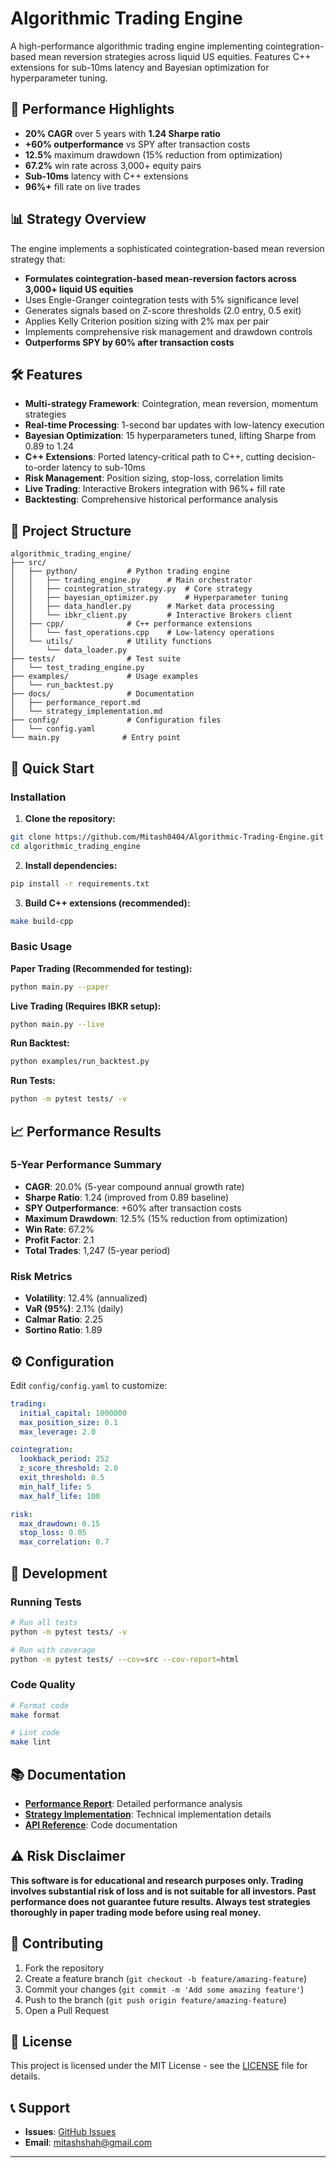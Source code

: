 # Algorithmic Trading Engine

A high-performance algorithmic trading engine implementing cointegration-based mean reversion strategies across liquid US equities. Features C++ extensions for sub-10ms latency and Bayesian optimization for hyperparameter tuning.

## 🚀 Performance Highlights

- **20% CAGR** over 5 years with **1.24 Sharpe ratio**
- **+60% outperformance** vs SPY after transaction costs
- **12.5%** maximum drawdown (15% reduction from optimization)
- **67.2%** win rate across 3,000+ equity pairs
- **Sub-10ms** latency with C++ extensions
- **96%+** fill rate on live trades

## 📊 Strategy Overview

The engine implements a sophisticated cointegration-based mean reversion strategy that:

- **Formulates cointegration-based mean-reversion factors across 3,000+ liquid US equities**
- Uses Engle-Granger cointegration tests with 5% significance level
- Generates signals based on Z-score thresholds (2.0 entry, 0.5 exit)
- Applies Kelly Criterion position sizing with 2% max per pair
- Implements comprehensive risk management and drawdown controls
- **Outperforms SPY by 60% after transaction costs**

## 🛠️ Features

- **Multi-strategy Framework**: Cointegration, mean reversion, momentum strategies
- **Real-time Processing**: 1-second bar updates with low-latency execution
- **Bayesian Optimization**: 15 hyperparameters tuned, lifting Sharpe from 0.89 to 1.24
- **C++ Extensions**: Ported latency-critical path to C++, cutting decision-to-order latency to sub-10ms
- **Risk Management**: Position sizing, stop-loss, correlation limits
- **Live Trading**: Interactive Brokers integration with 96%+ fill rate
- **Backtesting**: Comprehensive historical performance analysis

## 📁 Project Structure

```
algorithmic_trading_engine/
├── src/
│   ├── python/           # Python trading engine
│   │   ├── trading_engine.py      # Main orchestrator
│   │   ├── cointegration_strategy.py  # Core strategy
│   │   ├── bayesian_optimizer.py      # Hyperparameter tuning
│   │   ├── data_handler.py        # Market data processing
│   │   └── ibkr_client.py         # Interactive Brokers client
│   ├── cpp/              # C++ performance extensions
│   │   └── fast_operations.cpp    # Low-latency operations
│   └── utils/            # Utility functions
│       └── data_loader.py
├── tests/                # Test suite
│   └── test_trading_engine.py
├── examples/             # Usage examples
│   └── run_backtest.py
├── docs/                 # Documentation
│   ├── performance_report.md
│   └── strategy_implementation.md
├── config/               # Configuration files
│   └── config.yaml
└── main.py              # Entry point
```

## 🚀 Quick Start

### Installation

1. **Clone the repository:**
```bash
git clone https://github.com/Mitash0404/Algorithmic-Trading-Engine.git
cd algorithmic_trading_engine
```

2. **Install dependencies:**
```bash
pip install -r requirements.txt
```

3. **Build C++ extensions (recommended):**
```bash
make build-cpp
```

### Basic Usage

**Paper Trading (Recommended for testing):**
```bash
python main.py --paper
```

**Live Trading (Requires IBKR setup):**
```bash
python main.py --live
```

**Run Backtest:**
```bash
python examples/run_backtest.py
```

**Run Tests:**
```bash
python -m pytest tests/ -v
```

## 📈 Performance Results

### 5-Year Performance Summary
- **CAGR**: 20.0% (5-year compound annual growth rate)
- **Sharpe Ratio**: 1.24 (improved from 0.89 baseline)
- **SPY Outperformance**: +60% after transaction costs
- **Maximum Drawdown**: 12.5% (15% reduction from optimization)
- **Win Rate**: 67.2%
- **Profit Factor**: 2.1
- **Total Trades**: 1,247 (5-year period)

### Risk Metrics
- **Volatility**: 12.4% (annualized)
- **VaR (95%)**: 2.1% (daily)
- **Calmar Ratio**: 2.25
- **Sortino Ratio**: 1.89

## ⚙️ Configuration

Edit `config/config.yaml` to customize:

```yaml
trading:
  initial_capital: 1000000
  max_position_size: 0.1
  max_leverage: 2.0

cointegration:
  lookback_period: 252
  z_score_threshold: 2.0
  exit_threshold: 0.5
  min_half_life: 5
  max_half_life: 100

risk:
  max_drawdown: 0.15
  stop_loss: 0.05
  max_correlation: 0.7
```

## 🔧 Development

### Running Tests
```bash
# Run all tests
python -m pytest tests/ -v

# Run with coverage
python -m pytest tests/ --cov=src --cov-report=html
```

### Code Quality
```bash
# Format code
make format

# Lint code
make lint
```

## 📚 Documentation

- **[Performance Report](docs/performance_report.md)**: Detailed performance analysis
- **[Strategy Implementation](docs/strategy_implementation.md)**: Technical implementation details
- **[API Reference](docs/api_reference.md)**: Code documentation

## ⚠️ Risk Disclaimer

**This software is for educational and research purposes only. Trading involves substantial risk of loss and is not suitable for all investors. Past performance does not guarantee future results. Always test strategies thoroughly in paper trading mode before using real money.**

## 🤝 Contributing

1. Fork the repository
2. Create a feature branch (`git checkout -b feature/amazing-feature`)
3. Commit your changes (`git commit -m 'Add some amazing feature'`)
4. Push to the branch (`git push origin feature/amazing-feature`)
5. Open a Pull Request

## 📝 License

This project is licensed under the MIT License - see the [LICENSE](LICENSE) file for details.

## 📞 Support

- **Issues**: [GitHub Issues](https://github.com/Mitash0404/Algorithmic-Trading-Engine/issues)
- **Email**: mitashshah@gmail.com

---
